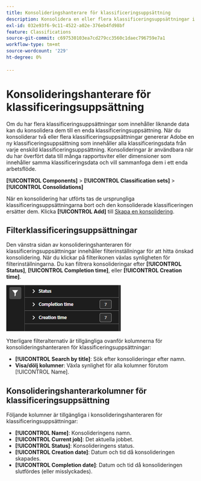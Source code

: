 ```yaml
---
title: Konsolideringshanterare för klassificeringsuppsättning
description: Konsolidera en eller flera klassificeringsuppsättningar i en enda klassificeringsuppsättning.
exl-id: 032e93f6-9c11-4522-a02e-376eb4fd98bf
feature: Classifications
source-git-commit: c697530103ea7cd279cc3560c1daec796759e7a1
workflow-type: tm+mt
source-wordcount: '229'
ht-degree: 0%

---
```


# Konsolideringshanterare för klassificeringsuppsättning

Om du har flera klassificeringsuppsättningar som innehåller liknande data kan du konsolidera dem till en enda klassificeringsuppsättning. När du konsoliderar två eller flera klassificeringsuppsättningar genererar Adobe en ny klassificeringsuppsättning som innehåller alla klassificeringsdata från varje enskild klassificeringsuppsättning. Konsolideringar är användbara när du har överfört data till många rapportsviter eller dimensioner som innehåller samma klassificeringsdata och vill sammanfoga dem i ett enda arbetsflöde.

**[!UICONTROL Components]** > **[!UICONTROL Classification sets]** > **[!UICONTROL Consolidations]**

När en konsolidering har utförts tas de ursprungliga klassificeringsuppsättningarna bort och den konsoliderade klassificeringen ersätter dem. Klicka **[!UICONTROL Add]** till [Skapa en konsolidering](process.md).

## Filterklassificeringsuppsättningar

Den vänstra sidan av konsolideringshanteraren för klassificeringsuppsättningar innehåller filterinställningar för att hitta önskad konsolidering. När du klickar på filterikonen växlas synligheten för filterinställningarna. Du kan filtrera konsolideringar efter **[!UICONTROL Status]**, **[!UICONTROL Completion time]**, eller **[!UICONTROL Creation time]**.

![Konsolideringsfilter för klassificeringsuppsättning](../../assets/classification-set-consolidation-filters.png)

Ytterligare filteralternativ är tillgängliga ovanför kolumnerna för konsolideringshanteraren för klassificeringsuppsättningar:

* **[!UICONTROL Search by title]**: Sök efter konsolideringar efter namn.
* **Visa/dölj kolumner**: Växla synlighet för alla kolumner förutom [!UICONTROL Name].

## Konsolideringshanterarkolumner för klassificeringsuppsättning

Följande kolumner är tillgängliga i konsolideringshanteraren för klassificeringsuppsättningar:

* **[!UICONTROL Name]**: Konsolideringens namn.
* **[!UICONTROL Current job]**: Det aktuella jobbet. <!-- todo: better description -->
* **[!UICONTROL Status]**: Konsolideringens status. <!-- todo: get list of possible statuses -->
* **[!UICONTROL Creation date]**: Datum och tid då konsolideringen skapades.
* **[!UICONTROL Completion date]**: Datum och tid då konsolideringen slutfördes (eller misslyckades).
